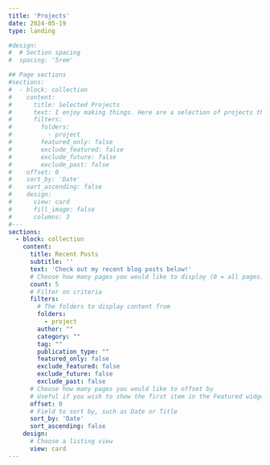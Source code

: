 ```yaml
---
title: 'Projects'
date: 2024-05-19
type: landing

#design:
#  # Section spacing
#  spacing: '5rem'

## Page sections
#sections:
#  - block: collection
#    content:
#      title: Selected Projects
#      text: I enjoy making things. Here are a selection of projects that I have worked on over the years.
#      filters:
#        folders:
#          - project
#        featured_only: false
#        exclude_featured: false
#        exclude_future: false
#        exclude_past: false
#    offset: 0
#    sort_by: 'Date'
#    sort_ascending: false
#    design:
#      view: card
#      fill_image: false
#      columns: 3
#--- 
sections:
  - block: collection
    content:
      title: Recent Posts
      subtitle: ''
      text: 'Check out my recent blog posts below!'
      # Choose how many pages you would like to display (0 = all pages)
      count: 5
      # Filter on criteria
      filters:
        # The folders to display content from
        folders:
          - project
        author: ""
        category: ""
        tag: ""
        publication_type: ""
        featured_only: false
        exclude_featured: false
        exclude_future: false
        exclude_past: false
      # Choose how many pages you would like to offset by
      # Useful if you wish to show the first item in the Featured widget
      offset: 0
      # Field to sort by, such as Date or Title
      sort_by: 'Date'
      sort_ascending: false
    design:
      # Choose a listing view
      view: card
---
```

